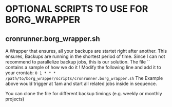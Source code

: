 # OPTIONAL SCRIPTS TO USE FOR BORG_WRAPPER

## cronrunner.borg_wrapper.sh
A Wrapper that ensures, all your backups are startet right after another. This ensures, Backups are running in the shortest period of time.
Since I can not recommend to parallelize backup jobs, this is our solution. The file `` contains a sample of how we do it !
Modify the following line and add it to your crontab: 
`0 1 * * *	/path/to/borg_wrapper/scripts/cronrunner.borg_wrapper.sh`
The Example above would trigger at 1am and start all related jobs inside in sequence.
  
You can clone the file for different backup timings (e.g. weekly or monthly projects)  



